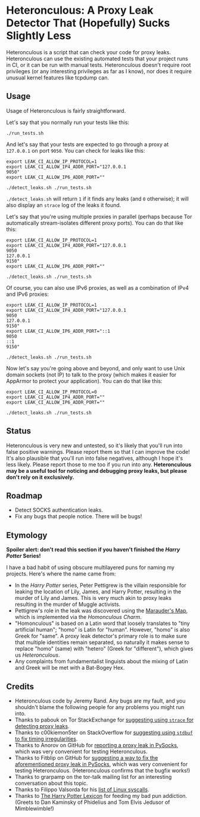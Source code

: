 # Heteronculous: A Proxy Leak Detector That (Hopefully) Sucks Slightly Less

Heteronculous is a script that can check your code for proxy leaks.  Heteronculous can use the existing automated tests that your project runs in CI, or it can be run with manual tests.  Heteronculous doesn't require root privileges (or any interesting privileges as far as I know), nor does it require unusual kernel features like tcpdump can.

## Usage

Usage of Heteronculous is fairly straightforward.

Let's say that you normally run your tests like this:

~~~
./run_tests.sh
~~~

And let's say that your tests are expected to go through a proxy at `127.0.0.1` on port `9050`.  You can check for leaks like this:

~~~
export LEAK_CI_ALLOW_IP_PROTOCOL=1
export LEAK_CI_ALLOW_IP4_ADDR_PORT="127.0.0.1
9050"
export LEAK_CI_ALLOW_IP6_ADDR_PORT=""

./detect_leaks.sh ./run_tests.sh
~~~

`./detect_leaks.sh` will return `1` if it finds any leaks (and `0` otherwise); it will also display an `strace` log of the leaks it found.

Let's say that you're using multiple proxies in parallel (perhaps because Tor automatically stream-isolates different proxy ports).  You can do that like this:

~~~
export LEAK_CI_ALLOW_IP_PROTOCOL=1
export LEAK_CI_ALLOW_IP4_ADDR_PORT="127.0.0.1
9050
127.0.0.1
9150"
export LEAK_CI_ALLOW_IP6_ADDR_PORT=""

./detect_leaks.sh ./run_tests.sh
~~~

Of course, you can also use IPv6 proxies, as well as a combination of IPv4 and IPv6 proxies:

~~~
export LEAK_CI_ALLOW_IP_PROTOCOL=1
export LEAK_CI_ALLOW_IP4_ADDR_PORT="127.0.0.1
9050
127.0.0.1
9150"
export LEAK_CI_ALLOW_IP6_ADDR_PORT="::1
9050
::1
9150"

./detect_leaks.sh ./run_tests.sh
~~~

Now let's say you're going above and beyond, and only want to use Unix domain sockets (not IP) to talk to the proxy (which makes it easier for AppArmor to protect your application).  You can do that like this:

~~~
export LEAK_CI_ALLOW_IP_PROTOCOL=0
export LEAK_CI_ALLOW_IP4_ADDR_PORT=""
export LEAK_CI_ALLOW_IP6_ADDR_PORT=""

./detect_leaks.sh ./run_tests.sh
~~~

## Status

Heteronculous is very new and untested, so it's likely that you'll run into false positive warnings.  Please report them so that I can improve the code!  It's also plausible that you'll run into false negatives, although I hope it's less likely.  Please report those to me too if you run into any.  **Heteronculous may be a useful tool for noticing and debugging proxy leaks, but please don't rely on it exclusively.**

## Roadmap

* Detect SOCKS authentication leaks.
* Fix any bugs that people notice.  There will be bugs!

## Etymology

**Spoiler alert: don't read this section if you haven't finished the *Harry Potter* Series!**

I have a bad habit of using obscure multilayered puns for naming my projects.  Here's where the name came from:

* In the *Harry Potter* series, Peter Pettigrew is the villain responsible for leaking the location of Lily, James, and Harry Potter, resulting in the murder of Lily and James.  This is very much akin to proxy leaks resulting in the murder of Muggle activists.
* Pettigrew's role in the leak was discovered using the [Marauder's Map](https://www.pottermore.com/writing-by-jk-rowling/the-marauders-map), which is implemented via the *Homonculous Charm*.
* "Homonculous" is based on a Latin word that loosely translates to "tiny artificial human"; "homo" is Latin for "human".  However, "homo" is also Greek for "same".  A proxy leak detector's primary role is to make sure that multiple identities remain separated, so naturally it makes sense to replace "homo" (same) with "hetero" (Greek for "different"), which gives us *Heteronculous*.
* Any complaints from fundamentalist linguists about the mixing of Latin and Greek will be met with a Bat-Bogey Hex.

## Credits

* Heteronculous code by Jeremy Rand.  Any bugs are my fault, and you shouldn't blame the following people for any problems you might run into.
* Thanks to pabouk on Tor StackExchange for [suggesting using `strace` for detecting proxy leaks](https://tor.stackexchange.com/a/118).
* Thanks to c00kiemon5ter on StackOverflow for [suggesting using `stdbuf` to fix timing irregularities](https://stackoverflow.com/a/11337109).
* Thanks to Anorov on GitHub for [reporting a proxy leak in PySocks](https://github.com/Anorov/PySocks/issues/22), which was very convenient for testing Heteronculous.
* Thanks to Fitblip on GitHub for [suggesting a way to fix the aforementioned proxy leak in PySocks](https://web.archive.org/web/20161211104525/https://fitblip.pub/2012/11/13/proxying-dns-with-python/), which was very convenient for testing Heteronculous.  (Heteronculous confirms that the bugfix works!)
* Thanks to grarpamp on the tor-talk mailing list for an interesting conversation about this topic.
* Thanks to Filippo Valsorda for his [list of Linux syscalls](https://filippo.io/linux-syscall-table/).
* Thanks to [The Harry Potter Lexicon](https://www.hp-lexicon.org/) for feeding my bad pun addiction.  (Greets to Dan Kaminsky of Phidelius and Tom Elvis Jedusor of Mimblewimble!)
